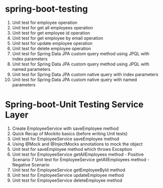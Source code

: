 # spring-boot-testing
1. Unit test for employee operation
2. Unit test for get all employees operation
3. Unit test for get employee id operation
4. Unit test for get employee by email operation
5. Unit test for update employee operation
6. Unit test for delete employee operation
7. Unit test for Spring Data JPA custom query method using JPQL with index parameters
8. Unit test for Spring Data JPA custom query method using JPQL with named parameters
9. Unit test for Spring Data JPA custom  native query with index parameters
10. Unit test for Spring Data JPA custom  native query with named parameters
# Spring-boot-Unit Testing Service Layer
1. Create EmployeeService with saveEmployee method 
2. Quick Recap of Mockito basics (before writing Unit tests) 
3. Unit test for EmployeeService saveEmployee method
4. Using @Mock and @InjectMocks annotations to mock the object 
5. Unit test for saveEmployee method which throws Exception
6. Unit test for EmployeeService getAllEmployees method - Positive Scenario 
7 Unit test for EmployeeService getAllEmployees method - Negative Scenario 
8. Unit test for EmployeeService getEmployeeById method
9. Unit test for EmployeeService updateEmployee method 
10. Unit test for EmployeeService deleteEmployee method
